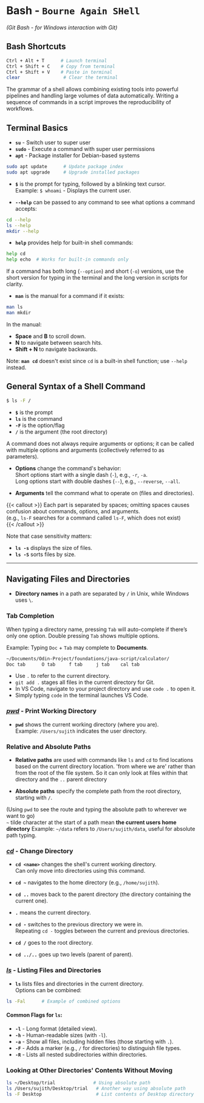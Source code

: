 
# Bash - `Bourne Again SHell`
*(Git Bash - for Windows interaction with Git)*

## Bash Shortcuts

```bash {frame="none"}
Ctrl + Alt + T      # Launch terminal  
Ctrl + Shift + C    # Copy from terminal  
Ctrl + Shift + V    # Paste in terminal  
clear                # Clear the terminal
```

The grammar of a shell allows combining existing tools into powerful pipelines and handling large volumes of data automatically. Writing a sequence of commands in a script improves the reproducibility of workflows.

## Terminal Basics

- **`su`** - Switch user to super user  
- **`sudo`** - Execute a command with super user permissions  
- **`apt`** - Package installer for Debian-based systems

```bash {frame="none"}
sudo apt update      # Update package index
sudo apt upgrade     # Upgrade installed packages
```

- **`$`** is the prompt for typing, followed by a blinking text cursor.   
  Example: `$ whoami` - Displays the current user.

- **`--help`** can be passed to any command to see what options a command accepts:
```bash {frame="none"}
cd --help
ls --help
mkdir --help
```

- **`help`** provides help for built-in shell commands:
```bash {frame="none"}
help cd
help echo  # Works for built-in commands only
```

If a command has both long (`--option`) and short (`-o`) versions, use the short version for typing in the terminal and the long version in scripts for clarity.

- **`man`** is the manual for a command if it exists:
```bash {frame="none"}
man ls
man mkdir
```

In the manual:
- **Space** and **B** to scroll down.
- **N** to navigate between search hits.
- **Shift + N** to navigate backwards.

Note: **`man cd`** doesn't exist since `cd` is a built-in shell function; use `--help` instead.

## General Syntax of a Shell Command

```bash {frame="none"}
$ ls -F /
```
- **`$`** is the prompt  
- **`ls`** is the command  
- **`-F`** is the option/flag  
- **`/`** is the argument (the root directory)

A command does not always require arguments or options; it can be called with multiple options and arguments (collectively referred to as parameters).

- **Options** change the command's behavior:   
  Short options start with a single dash (`-`), e.g., `-r`, `-a`.   
  Long options start with double dashes (`--`), e.g., `--reverse`, `--all`.

- **Arguments** tell the command what to operate on (files and directories).

{{< callout >}} Each part is separated by spaces; omitting spaces causes confusion about commands, options, and arguments.  
(e.g., `ls-F` searches for a command called `ls-F`, which does not exist)  
{{< /callout >}}

Note that case sensitivity matters:  
- **`ls -s`** displays the size of files.  
- **`ls -S`** sorts files by size.

---

## Navigating Files and Directories

- **Directory names** in a path are separated by `/` in Unix, while Windows uses `\`.

### Tab Completion

When typing a directory name, pressing `Tab` will auto-complete if there’s only one option. Double pressing `Tab` shows multiple options.

Example: Typing `Doc` + `Tab` may complete to **Documents**.

```bash {frame="none"}
~/Documents/Odin-Project/foundations/java-script/calculator/
Doc tab      O tab     f tab     j tab    cal tab
```

- Use `.` to refer to the current directory.  
- `git add .` stages all files in the current directory for Git.  
- In VS Code, navigate to your project directory and use `code .` to open it.  
- Simply typing `code` in the terminal launches VS Code.

### [*pwd*](/personal-site/docs/bash-linux/command-docs/pwd) - Print Working Directory

- **`pwd`** shows the current working directory (where you are).  
Example: `/Users/sujith` indicates the user directory.

### Relative and Absolute Paths

- **Relative paths** are used with commands like `ls` and `cd` to find locations based on the current directory location.  'from where we are' rather than from the root of the file system.  So it can only look at files within that directory and the `..` parent directory

- **Absolute paths** specify the complete path from the root directory, starting with `/`.  

(Using `pwd` to see the route and typing the absolute path to wherever we want to go)  
`~`  tilde character at the start of a path mean **the current users home directory**
Example: `~/data` refers to `/Users/sujith/data`, useful for absolute path typing.

### [*cd*](/personal-site/docs/bash-linux/command-docs/cd-change-directory) - Change Directory

- **`cd <name>`** changes the shell's current working directory.   
  Can only move into directories using this command.

- **`cd ~`** navigates to the home directory (e.g., `/home/sujith`).

- **`cd ..`** moves back to the parent directory (the directory containing the current one).  
- **`.`** means the current directory.

- **`cd -`** switches to the previous directory we were in.  
Repeating `cd -` toggles between the current and previous directories.

- **`cd /`** goes to the root directory.  
- **`cd ../..`** goes up two levels (parent of parent).

### [*ls*](/personal-site/docs/bash-linux/command-docs/ls-list) - Listing Files and Directories

- **`ls`** lists files and directories in the current directory.  
Options can be combined:
```bash {frame="none"}
ls -Fal      # Example of combined options
```

#### Common Flags for `ls`:
- **`-l`** - Long format (detailed view).
- **`-h`** - Human-readable sizes (with `-l`).
- **`-a`** - Show all files, including hidden files (those starting with `.`).
- **`-F`** - Adds a marker (e.g., `/` for directories) to distinguish file types.
- **`-R`** - Lists all nested subdirectories within directories.

### Looking at Other Directories' Contents Without Moving

```bash {frame="none"}
ls ~/Desktop/trial              # Using absolute path
ls /Users/sujith/Desktop/trial   # Another way using absolute path
ls -F Desktop                    # List contents of Desktop directory
```
